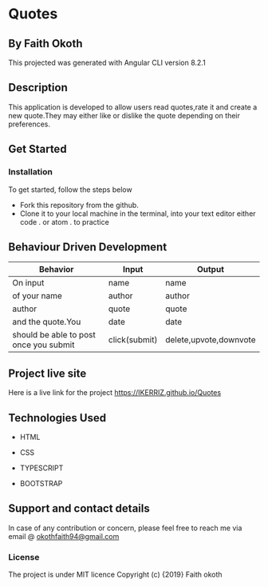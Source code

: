 # Quotes
## By Faith Okoth
This projected was generated with Angular CLI version 8.2.1

 ## Description

This application is developed to allow users read quotes,rate it and create a new quote.They may either like or dislike the quote depending on their preferences.


## Get Started

### Installation
To get started, follow the steps below
* Fork this repository from the github.
* Clone it to your local machine in the terminal, into your text editor either code . or atom . to practice

## Behaviour Driven Development
| Behavior           |      Input       |  Output
|-------------       |----------------|---------------|
|On input            | name            | name         |
|of your name        | author          | author       |
|author              | quote           | quote        |
|and the quote.You   | date            | date         |
|should be able to post once you submit  | click(submit)   | delete,upvote,downvote|

## Project live site
 Here is a live link for the project
 https://IKERRIZ.github.io/Quotes
## Technologies Used
* HTML

* CSS

* TYPESCRIPT

* BOOTSTRAP
## Support and contact details
In case of any contribution or concern, please feel free to reach me via email @ okothfaith94@gmail.com
### License
The project is under MIT licence
Copyright (c) {2019} Faith okoth
  
                        



